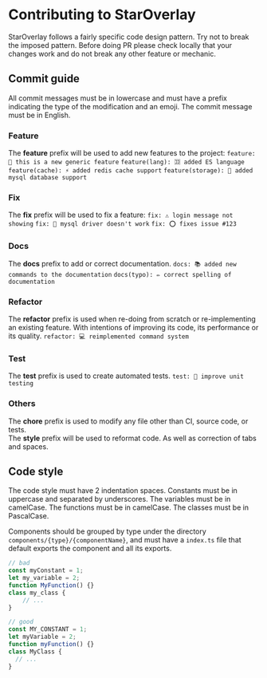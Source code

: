 # Contributing to StarOverlay

StarOverlay follows a fairly specific code design pattern. Try not to break the imposed pattern. Before doing PR please check locally that your changes work and do not break any other feature or mechanic.

## Commit guide

All commit messages must be in lowercase and must have a prefix indicating the type of the modification and an emoji. The commit message must be in English.

### Feature

The **feature** prefix will be used to add new features to the project:
`feature: 🌱 this is a new generic feature`
`feature(lang): 🈁 added ES language`
`feature(cache): ⚡ added redis cache support`
`feature(storage): 🐬 added mysql database support`

### Fix

The **fix** prefix will be used to fix a feature:
`fix: ⚠ login message not showing`
`fix: 🔌 mysql driver doesn't work`
`fix: ⭕ fixes issue #123`

### Docs

The **docs** prefix to add or correct documentation.
`docs: 📚 added new commands to the documentation`
`docs(typo): ✏ correct spelling of documentation`

### Refactor

The **refactor** prefix is used when re-doing from scratch or re-implementing an existing feature. With intentions of improving its code, its performance or its quality.
`refactor: 💻 reimplemented command system`

### Test

The **test** prefix is used to create automated tests.
`test: 🧪 improve unit testing`

### Others

The **chore** prefix is used to modify any file other than CI, source code, or tests.  
The **style** prefix will be used to reformat code. As well as correction of tabs and spaces.

## Code style

The code style must have 2 indentation spaces. Constants must be in uppercase and separated by underscores. The variables must be in camelCase. The functions must be in camelCase. The classes must be in PascalCase.

Components should be grouped by type under the directory `components/{type}/{componentName}`, and must have a `index.ts` file that default exports the component and all its exports.

```javascript
// bad
const myConstant = 1;
let my_variable = 2;
function MyFunction() {}
class my_class {
    // ...
}

// good
const MY_CONSTANT = 1;
let myVariable = 2;
function myFunction() {}
class MyClass {
  // ...
}
```
